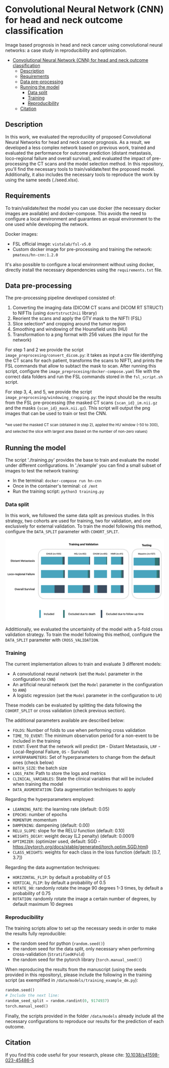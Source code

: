 #  Convolutional Neural Network (CNN) for head and neck outcome classification

Image based prognosis in head and neck cancer using convolutional neural networks: a case study in reproducibility and optimization.

- [Convolutional Neural Network (CNN) for head and neck outcome classification](#convolutional-neural-network-cnn-for-head-and-neck-outcome-classification)
  - [Description](#description)
  - [Requirements](#requirements)
  - [Data pre-processing](#data-pre-processing)
  - [Running the model](#running-the-model)
    - [Data split](#data-split)
    - [Training](#training)
    - [Reproducibility](#reproducibility)
  - [Citation](#citation)

## Description

In this work, we evaluated the reproducility of proposed Convolutional Neural Networks for head and neck cancer prognosis.
As a result, we developed a less complex network based on previous work, trained and evaluated the performance for outcome prediction (distant metastasis, loco-regional failure and overall survival), and evaluated the impact of pre-processing the CT scans and the model selection method.
In this repository, you'll find the necessary tools to train/validate/test the proposed model. Additionally, it also includes the necessary tools to reproduce the work by using the same seeds (./seed.xlsx).

## Requirements

To train/validate/test the model you can use docker (the necessary docker images are available) and docker-compose. This avoids the need to configure a local environment and guarantees an equal environment to the one used while developing the network.

Docker images:
- FSL official image: `vistalab/fsl-v5.0`
- Custom docker image for pre-processing and training the network: `pmateus/hn-cnn:1.2.0`

It's also possible to configure a local environment without using docker, directly install the necessary dependencies using the `requirements.txt` file.

## Data pre-processing

The pre-processing pipeline developed consisted of:
1. Converting the imaging data (DICOM CT scans and DICOM RT STRUCT) to NIFTIs (using `dcmrtstruct2nii` library)
2. Reorient the scans and apply the GTV mask to the NIFTI (FSL)
3. Slice selection* and cropping around the tumor region
4. Smoothing and windowing of the Hounsfield units (HU)
5. Transformation to a png format with 256 values (the input for the network)

For step 1 and 2 we provide the script `image_preprocesing/convert_dicom.py`: it takes as input a csv file identifying the CT scans for each patient, transforms the scans to NIFTI, and prints the FSL commands that allow to subtact the mask to scan. After running this script, configure the `image_preprocesing/docker-compose.yaml` file with the correct data folders and run the FSL commands stored in the `fsl_script.sh` script.

For step 3, 4, and 5, we provide the script `image_preprocesing/windowing_cropping.py`: the input should be the results from the FSL pre-processing (the masked CT scans `{scan_id}_im.nii.gz` and the masks `{scan_id}_mask.nii.gz`). This script will output the png images that can be used to train or test the CNN.

<sub>*we used the masked CT scan (obtained in step 2), applied the HU window (-50 to 300), and selected the slice with largest area (based on the number of non-zero values)<sub>

## Running the model

The script './training.py' provides the base to train and evaluate the model under different configurations.
In './example' you can find a small subset of images to test the network training:
- In the terminal: `docker-compose run hn-cnn`
- Once in the container's terminal: `cd /mnt`
- Run the training script: `python3 training.py`

### Data split

In this work, we followed the same data split as previous studies. In this strategy, two cohorts are used for training, two for validation, and one exclusively for external validation. To train the model following this method, configure the `DATA_SPLIT` parameter with `COHORT_SPLIT`.

![Data split based on the cohorts available](/censored_data.png)

Addittionally, we evaluated the uncertainity of the model with a 5-fold cross validation strategy. To train the model following this method, configure the `DATA_SPLIT` parameter with `CROSS_VALIDATION`.

### Training

The current implementation allows to train and evaluate 3 different models:
- A convolutional neural network (set the `Model` parameter in the configuration to `CNN`)
- An artificial neural network (set the `Model` parameter in the configuration to `ANN`)
- A logistic regression (set the `Model` parameter in the configuration to `LR`)

These models can be evaluated by splitting the data following the `COHORT_SPLIT` or cross validation (check previous section).

The additional parameters available are described below:
- `FOLDS`: Number of folds to use when performing cross validation
- `TIME_TO_EVENT`: The minimum observation period for a non-event to be included in the training
- `EVENT`: Event that the network will predict (`DM` - Distant Metastasis, `LRF` - Local-Regional Failure, `OS` - Survival)
- `HYPERPARAMETERS`: Set of hyperparameters to change from the default ones (check below)
- `BATCH_SIZE`: the batch size
- `LOGS_PATH`: Path to store the logs and metrics
- `CLINICAL_VARIABLES`: State the clinical variables that will be included when training the model
- `DATA_AUGMENTATION`: Data augmentation techniques to apply

Regarding the hyperparameters employed:
- `LEARNING_RATE`: the learning rate (default: 0.05)
- `EPOCHS`: number of epochs
- `MOMENTUM`: momentum
- `DAMPENING`: dampening (default: 0.00)
- `RELU_SLOPE`: slope for the RELU function (default: 0.10)
- `WEIGHTS_DECAY`: weight decay (L2 penalty) (default: 0.0001)
- `OPTIMIZER`: (optimizer used, default: SGD - https://pytorch.org/docs/stable/generated/torch.optim.SGD.html)
- `CLASS_WEIGHTS`: weights for each class in the loss function (default: [0.7, 3.7])

Regarding the data augmentation techniques:
- `HORIZONTAL_FLIP`: by default a probability of 0.5
- `VERTICAL_FLIP`: by default a probability of 0.5
- `ROTATE_90`: randomly rotate the image 90 degrees 1-3 times, by default a probability of 0.75
- `ROTATION`: randomly rotate the image a certain number of degrees, by default maximum 10 degrees

### Reproducibility

The training scripts allow to set up the necessary seeds in order to make the results fully reproducible:
- the random seed for python (`random.seed()`)
- the random seed for the data split, only necessary when performing cross-validation (`StratifiedKFold`)
- the random seed for the pytorch library (`torch.manual_seed()`)

When reproducing the results from the manuscript (using the seeds provided in this repository), 
please include the following in the training script (as exemplified in `/data/models/training_example_dm.py`):

```python
random.seed()
# Include the next line:
random_seed_split = random.randint(0, 9174937)
torch.manual_seed()
```

Finally, the scripts provided in the folder `/data/models` already include all the necessary configurations 
to reproduce our results for the prediction of each outcome.

## Citation

If you find this code useful for your research, please cite:
[10.1038/s41598-023-45486-5](https://doi.org/10.1038/s41598-023-45486-5)

